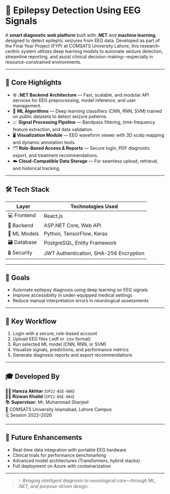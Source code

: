 # 🧠 Epilepsy Detection Using EEG Signals

A **smart diagnostic web platform** built with **.NET** and **machine learning**, designed to detect epileptic seizures from EEG data. Developed as part of the Final Year Project (FYP) at COMSATS University Lahore, this research-centric system utilizes deep learning models to automate seizure detection, streamline reporting, and assist clinical decision-making—especially in resource-constrained environments.

---

## 🌟 Core Highlights

- ⚙️ **.NET Backend Architecture** — Fast, scalable, and modular API services for EEG preprocessing, model inference, and user management.
- 🧠 **ML Algorithms** — Deep learning classifiers (CNN, RNN, SVM) trained on public datasets to detect seizure patterns.
- 📈 **Signal Processing Pipeline** — Bandpass filtering, time-frequency feature extraction, and data validation.
- 🖥️ **Visualization Module** — EEG waveform viewer with 3D scalp mapping and dynamic annotation tools.
- 🗂️ **Role-Based Access & Reports** — Secure login, PDF diagnostic export, and treatment recommendations.
- ☁️ **Cloud-Compatible Data Storage** — For seamless upload, retrieval, and historical tracking.

---

## 🛠️ Tech Stack

| Layer             | Technologies Used                         |
|------------------|-------------------------------------------|
| 💻 Frontend       | React.js                                  |
| 🔧 Backend        | ASP.NET Core, Web API                     |
| 🤖 ML Models      | Python, TensorFlow, Keras                 |
| 🗃️ Database       | PostgreSQL, Entity Framework              |
| 🔒 Security       | JWT Authentication, SHA-256 Encryption    |

---

## 🎯 Goals

- Automate epilepsy diagnosis using deep learning on EEG signals
- Improve accessibility in under-equipped medical settings
- Reduce manual interpretation errors in neurological assessments

---

## 🚀 Key Workflow

1. Login with a secure, role-based account  
2. Upload EEG files (.edf or .csv format)  
3. Run selected ML model (CNN, RNN, or SVM)  
4. Visualize signals, predictions, and performance metrics  
5. Generate diagnosis reports and export recommendations  

---

## 🎓 Developed By

👨‍💻 **Hamza Akhtar** (`SP22-BSE-086`)  
👨‍💻 **Rizwan Khalid** (`SP22-BSE-064`)  
📚 **Supervisor:** Mr. Muhammad Sharjeel  
📍 COMSATS University Islamabad, Lahore Campus  
🗓️ Session 2022–2026

---

## 🧪 Future Enhancements

- Real-time data integration with portable EEG hardware  
- Clinical trials for performance benchmarking  
- Advanced model architectures (Transformers, hybrid stacks)  
- Full deployment on Azure with containerization  

---

> ✨ _Bringing intelligent diagnosis to neurological care—through ML, .NET, and purpose-driven design._
